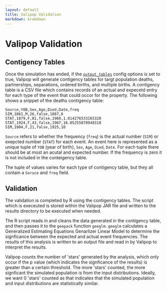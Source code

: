 ```yaml
---
layout: default
title: Valipop Validation
markdown: kramdown
---
```


# Valipop Validation

## Contigency Tables

Once the simulation has ended, if the [`output_tables`](../usage/configuration/config-reference.md#output_tables) config options is set to true, Valipop will generate contigency tables for targt population deaths, partnerships, separations, ordered births, and multiple births. A contigency table is a CSV file which contains records of an actual and expecetd entry for each type of the event that could occor for the property. The following shows a snippet of the deaths contigency table:

```csv
Source,YOB,Sex,Age,Died,Date,freq
SIM,1861,M,26,false,1887,6
STAT,1879,F,81,false,1960,1.814276533165328
STAT,1924,F,43,false,1967,16.05255878948318
SIM,1904,F,21,false,1925,10
```

`Source` refers to whether the frequency (`freq`) is the actual number (`SIM`) or exepcted number (`STAT`) for each event. An event here is represented as a unique tuple of `YOB` (year of birth), `Sex`, `Age`, `Died`, `Date`. For each tuple there should be at most an acutal and expected number. If the frequency is zero it is not included in the conteigency table.

The tuple of values varies for each type of contigency table, but they all contain a `Soruce` and `freq` field.

## Validation

The validation is completed by R using the contigency tables. The script which is execeuted is stored within the Valipop JAR file and written to the results directory to be executed when needed.

The R script reads in and cleans the data generated in the contigency table, and then passes it to the `geepack` function `geeglm`. `geeglm` calculates a Generalized Estimating Equations Genarlizer Linear Model to determine the signficance between the expected and actual event frequencies. The results of this analysis is written to an output file and read in by Valipop to interpret the results.

Valipop counts the number of 'stars' generated by the analysis, which only occur if the p value (which indicates the signficance of the results) is greater than a certain threshold. The more 'stars' counted, the more signficant the simulated population is from the input distributions. Ideally, we want 0 'stars' counted as that indicates that the simulated population and input distributions are statistically similar.
